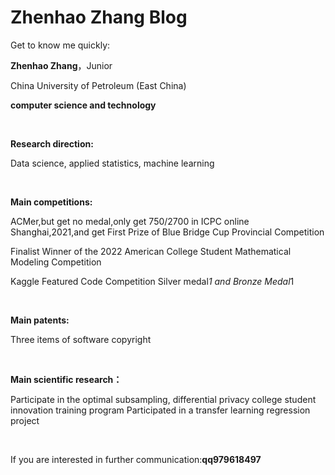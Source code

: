# Zhenhao Zhang Blog

Get to know me quickly:

**Zhenhao Zhang**，Junior

China University of Petroleum (East China)

**computer science and technology**

<br>

**Research direction:**

Data science, applied statistics, machine learning

<br>

**Main competitions:**

ACMer,but get no medal,only get 750/2700 in ICPC online Shanghai,2021,and get First Prize of Blue Bridge Cup Provincial Competition

Finalist Winner of the 2022 American College Student Mathematical Modeling Competition

Kaggle Featured Code Competition Silver medal*1 and Bronze Medal*1

<br>

**Main patents:**

Three items of software copyright

<br>

**Main scientific research：**

Participate in the optimal subsampling, differential privacy college student innovation training program
Participated in a transfer learning regression project

<br>

If you are interested in further communication:**qq979618497**

